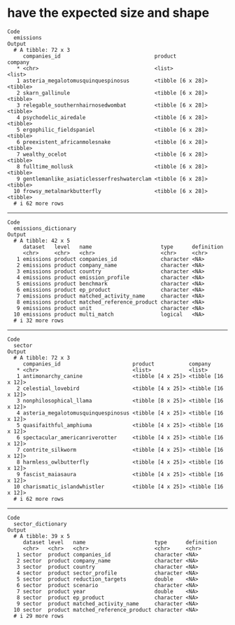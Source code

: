 # have the expected size and shape

    Code
      emissions
    Output
      # A tibble: 72 x 3
         companies_id                              product           company 
       * <chr>                                     <list>            <list>  
       1 asteria_megalotomusquinquespinosus        <tibble [6 x 28]> <tibble>
       2 skarn_gallinule                           <tibble [6 x 28]> <tibble>
       3 relegable_southernhairnosedwombat         <tibble [6 x 28]> <tibble>
       4 psychodelic_airedale                      <tibble [6 x 28]> <tibble>
       5 ergophilic_fieldspaniel                   <tibble [6 x 28]> <tibble>
       6 preexistent_africanmolesnake              <tibble [6 x 28]> <tibble>
       7 wealthy_ocelot                            <tibble [6 x 28]> <tibble>
       8 fulltime_mollusk                          <tibble [6 x 28]> <tibble>
       9 gentlemanlike_asiaticlesserfreshwaterclam <tibble [6 x 28]> <tibble>
      10 frowsy_metalmarkbutterfly                 <tibble [6 x 28]> <tibble>
      # i 62 more rows

---

    Code
      emissions_dictionary
    Output
      # A tibble: 42 x 5
         dataset   level   name                      type      definition
         <chr>     <chr>   <chr>                     <chr>     <chr>     
       1 emissions product companies_id              character <NA>      
       2 emissions product company_name              character <NA>      
       3 emissions product country                   character <NA>      
       4 emissions product emission_profile          character <NA>      
       5 emissions product benchmark                 character <NA>      
       6 emissions product ep_product                character <NA>      
       7 emissions product matched_activity_name     character <NA>      
       8 emissions product matched_reference_product character <NA>      
       9 emissions product unit                      character <NA>      
      10 emissions product multi_match               logical   <NA>      
      # i 32 more rows

---

    Code
      sector
    Output
      # A tibble: 72 x 3
         companies_id                       product           company           
       * <chr>                              <list>            <list>            
       1 antimonarchy_canine                <tibble [4 x 25]> <tibble [16 x 12]>
       2 celestial_lovebird                 <tibble [4 x 25]> <tibble [16 x 12]>
       3 nonphilosophical_llama             <tibble [8 x 25]> <tibble [16 x 12]>
       4 asteria_megalotomusquinquespinosus <tibble [4 x 25]> <tibble [16 x 12]>
       5 quasifaithful_amphiuma             <tibble [4 x 25]> <tibble [16 x 12]>
       6 spectacular_americanriverotter     <tibble [4 x 25]> <tibble [16 x 12]>
       7 contrite_silkworm                  <tibble [4 x 25]> <tibble [16 x 12]>
       8 harmless_owlbutterfly              <tibble [4 x 25]> <tibble [16 x 12]>
       9 fascist_maiasaura                  <tibble [4 x 25]> <tibble [16 x 12]>
      10 charismatic_islandwhistler         <tibble [4 x 25]> <tibble [16 x 12]>
      # i 62 more rows

---

    Code
      sector_dictionary
    Output
      # A tibble: 39 x 5
         dataset level   name                      type      definition
         <chr>   <chr>   <chr>                     <chr>     <chr>     
       1 sector  product companies_id              character <NA>      
       2 sector  product company_name              character <NA>      
       3 sector  product country                   character <NA>      
       4 sector  product sector_profile            character <NA>      
       5 sector  product reduction_targets         double    <NA>      
       6 sector  product scenario                  character <NA>      
       7 sector  product year                      double    <NA>      
       8 sector  product ep_product                character <NA>      
       9 sector  product matched_activity_name     character <NA>      
      10 sector  product matched_reference_product character <NA>      
      # i 29 more rows

